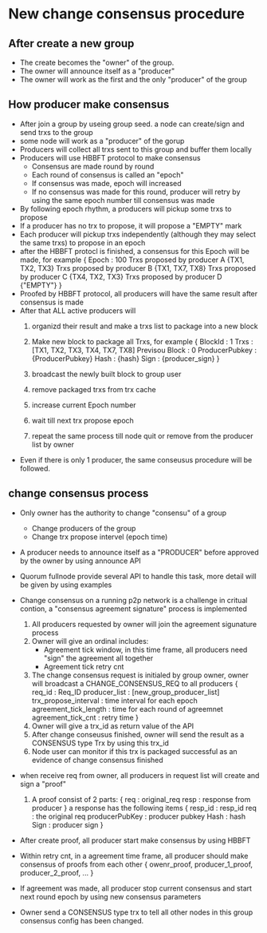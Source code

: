 # New change consensus procedure
## After create a new group
- The create becomes the "owner" of the group. 
- The owner will announce itself as a "producer"
- The owner will work as the first and the only "producer" of the group

## How producer make consensus
- After join a group by useing group seed. a node can create/sign and send trxs to the group
- some node will work as a "producer" of the gorup
- Producers will collect all trxs sent to this group and buffer them locally 
- Producers will use HBBFT protocol to make consensus
    - Consensus are made round by round
    - Each round of consensus is called an "epoch"
    - If consensus was made, epoch will increased
    - If no consensus was made for this round, producer will retry by using the same epoch number till consensus was made
- By following epoch rhythm, a producers will pickup some trxs to propose
- If a producer has no trx to propose, it will propose a "EMPTY" mark
- Each producer will pickup trxs independently (although they may select the same trxs) to propose in an epoch
- after the HBBFT protocl is finished, a consensus for this Epoch will be made, for example
    {
        Epoch : 100
        Trxs proposed by producer A {TX1, TX2, TX3}
        Trxs proposed by producer B {TX1, TX7, TX8}
        Trxs proposed by producer C {TX4, TX2, TX3}
        Trxs proposed by producer D {"EMPTY"}
    }
- Proofed by HBBFT protocol, all producers will have the same result after consensus is made
- After that ALL active producers will 
    1. organizd their result and make a trxs list to package into a new block
    2. Make new block to package all Trxs, for example 
    {
        BlockId        : 1
        Trxs           : [TX1, TX2, TX3, TX4, TX7, TX8]
        Previsou Block : 0
        ProducerPubkey : {ProducerPubkey}
        Hash           : {hash}
        Sign           : {producer_sign}
    }

    3. broadcast the newly built block to group user
    4. remove packaged trxs from trx cache
    5. increase current Epoch number
    6. wait till next trx propose epoch 
    7. repeat the same process till node quit or remove from the producer list by owner
- Even if there is only 1 producer, the same conseusus procedure will be followed. 

## change consensus process
- Only owner has the authority to change "consensu" of a group
    - Change producers of the group
    - Change trx propose intervel (epoch time)
- A producer needs to announce itself as a "PRODUCER" before approved by the owner by using announce API
- Quorum fullnode provide several API to handle this task, more detail will be given by using examples
- Change consensus on a running p2p network is a challenge in critual contion, a "consensus agreement signature" process is implemented 
    1. All producers requested by owner will join the agreement sigunature process
    2. Owner will give an ordinal includes:
        - Agreement tick window, in this time frame, all producers need "sign" the agreement all together
        - Agreement tick retry cnt
    3. The change consensus request is initialed by group owner, owner will broadcast a CHANGE_CONSENSUS_REQ to all producers
        {
            req_id                : Req_ID
            producer_list         : [new_group_producer_list]
            trx_propose_interval  : time interval for each epoch
            agreement_tick_length : time for each round of agreemnet
            agreement_tick_cnt    : retry time
        }
    4. Owner will give a trx_id as return value of the API
    5. After change conseusus finished, owner will send the result as a CONSENSUS type Trx by using this trx_id
    6. Node user can monitor if this trx is packaged successful as an evidence of change consensus finished
    
- when receive req from owner, all producers in request list will create and sign a "proof" 
    1. A proof consist of 2 parts:
        {
            req  : original_req
            resp : response from producer
        }
        a response has the following items
        {
            resp_id        : resp_id
            req            : the original req
            producerPubKey : producer pubkey
            Hash           : hash
            Sign           : producer sign 
        }
- After create proof, all producer start make consensus by using HBBFT
- Within retry cnt, in a agreement time frame, all producer should make consensus of proofs from each other
    {
        owenr_proof,
        producer_1_proof,
        producer_2_proof,
        ...
    }
- If agreement was made, all producer stop current consensus and start next round epoch by using new consensus parameters
- Owner send a CONSENSUS type trx to tell all other nodes in this group consensus config has been changed. 
